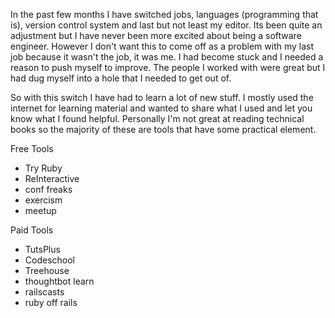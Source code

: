 In the past few months I have switched jobs, languages (programming that is), version control system and last but not least my editor. Its been quite an adjustment but I have never been more excited about being a software engineer. However I don't want this to come off as a problem with my last job because it wasn't the job, it was me. I had become stuck and I needed a reason to push myself to improve. The people I worked with were great but I had dug myself into a hole that I needed to get out of.

So with this switch I have had to learn a lot of new stuff. I mostly used the internet for learning material and wanted to share what I used and let you know what I found helpful. Personally I'm not great at reading technical books so the majority of these are tools that have some practical element.

Free Tools
 - Try Ruby
 - ReInteractive
 - conf freaks
 - exercism
 - meetup
 
Paid Tools
 - TutsPlus
 - Codeschool
 - Treehouse
 - thoughtbot learn
 - railscasts
 - ruby off rails
 
